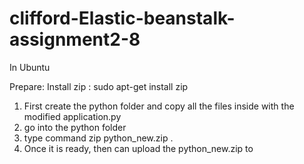 # clifford-Elastic-beanstalk-assignment2-8

In Ubuntu

Prepare:
Install zip :
sudo apt-get install zip

1. First create the python folder and copy all the files inside with the modified application.py 
2. go into the python folder
3. type command zip python_new.zip .
4. Once it is ready, then can upload the python_new.zip to 

